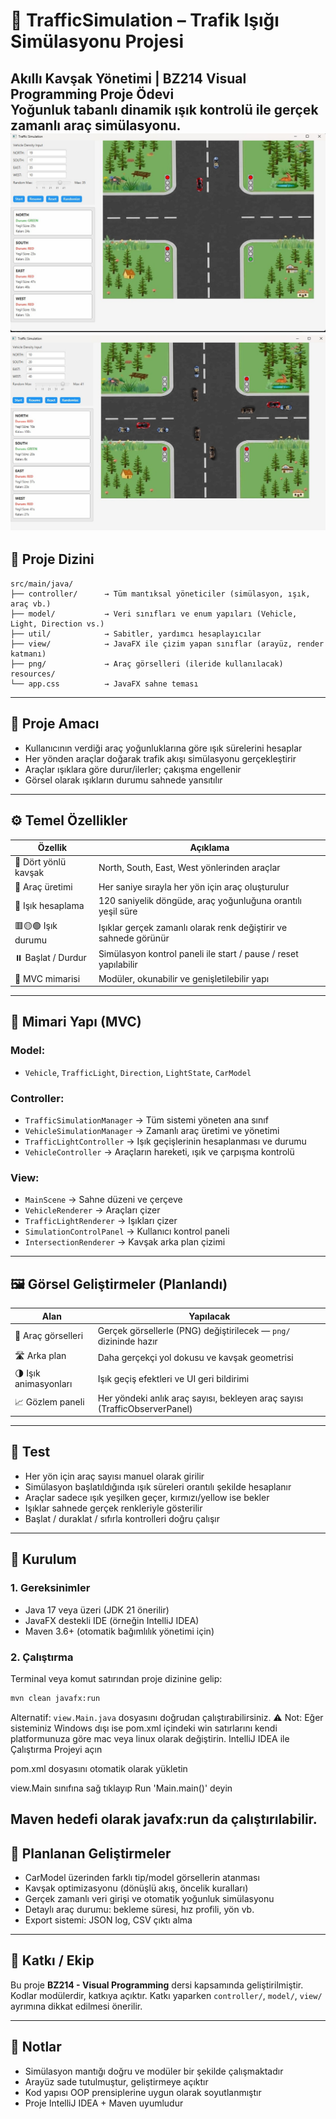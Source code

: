 # 🚦 TrafficSimulation – Trafik Işığı Simülasyonu Projesi

Akıllı Kavşak Yönetimi | BZ214 Visual Programming Proje Ödevi  
Yoğunluk tabanlı dinamik ışık kontrolü ile gerçek zamanlı araç simülasyonu.
![img.png](img.png)
![img_1.png](img_1.png)
---

## 📂 Proje Dizini

```
src/main/java/
├── controller/      → Tüm mantıksal yöneticiler (simülasyon, ışık, araç vb.)
├── model/           → Veri sınıfları ve enum yapıları (Vehicle, Light, Direction vs.)
├── util/            → Sabitler, yardımcı hesaplayıcılar
├── view/            → JavaFX ile çizim yapan sınıflar (arayüz, render katmanı)
├── png/             → Araç görselleri (ileride kullanılacak)
resources/
└── app.css          → JavaFX sahne teması
```

---

## 🎯 Proje Amacı

- Kullanıcının verdiği araç yoğunluklarına göre ışık sürelerini hesaplar
- Her yönden araçlar doğarak trafik akışı simülasyonu gerçekleştirir
- Araçlar ışıklara göre durur/ilerler; çakışma engellenir
- Görsel olarak ışıkların durumu sahnede yansıtılır

---

## ⚙️ Temel Özellikler

| Özellik              | Açıklama |
|----------------------|----------|
| 🧭 Dört yönlü kavşak | North, South, East, West yönlerinden araçlar |
| 🚗 Araç üretimi      | Her saniye sırayla her yön için araç oluşturulur |
| 🚦 Işık hesaplama    | 120 saniyelik döngüde, araç yoğunluğuna orantılı yeşil süre |
| 🟥🟡🟢 Işık durumu     | Işıklar gerçek zamanlı olarak renk değiştirir ve sahnede görünür |
| ⏸️ Başlat / Durdur  | Simülasyon kontrol paneli ile start / pause / reset yapılabilir |
| 🧠 MVC mimarisi      | Modüler, okunabilir ve genişletilebilir yapı |

---

## 🧱 Mimari Yapı (MVC)

### Model:
- `Vehicle`, `TrafficLight`, `Direction`, `LightState`, `CarModel`

### Controller:
- `TrafficSimulationManager` → Tüm sistemi yöneten ana sınıf
- `VehicleSimulationManager` → Zamanlı araç üretimi ve yönetimi
- `TrafficLightController` → Işık geçişlerinin hesaplanması ve durumu
- `VehicleController` → Araçların hareketi, ışık ve çarpışma kontrolü

### View:
- `MainScene` → Sahne düzeni ve çerçeve
- `VehicleRenderer` → Araçları çizer
- `TrafficLightRenderer` → Işıkları çizer
- `SimulationControlPanel` → Kullanıcı kontrol paneli
- `IntersectionRenderer` → Kavşak arka plan çizimi

---

## 🖼️ Görsel Geliştirmeler (Planlandı)

| Alan              | Yapılacak |
|-------------------|-----------|
| 🚗 Araç görselleri | Gerçek görsellerle (PNG) değiştirilecek — `png/` dizininde hazır |
| 🛣️ Arka plan       | Daha gerçekçi yol dokusu ve kavşak geometrisi |
| 🌗 Işık animasyonları | Işık geçiş efektleri ve UI geri bildirimi |
| 📈 Gözlem paneli   | Her yöndeki anlık araç sayısı, bekleyen araç sayısı (TrafficObserverPanel) |

---

## 🧪 Test

- Her yön için araç sayısı manuel olarak girilir
- Simülasyon başlatıldığında ışık süreleri orantılı şekilde hesaplanır
- Araçlar sadece ışık yeşilken geçer, kırmızı/yellow ise bekler
- Işıklar sahnede gerçek renkleriyle gösterilir
- Başlat / duraklat / sıfırla kontrolleri doğru çalışır

---

## 📌 Kurulum

### 1. Gereksinimler
- Java 17 veya üzeri (JDK 21 önerilir)
- JavaFX destekli IDE (örneğin IntelliJ IDEA)
- Maven 3.6+ (otomatik bağımlılık yönetimi için)

### 2. Çalıştırma
Terminal veya komut satırından proje dizinine gelip:
```bash
mvn clean javafx:run
```

Alternatif: `view.Main.java` dosyasını doğrudan çalıştırabilirsiniz.
⚠️ Not: Eğer sisteminiz Windows dışı ise pom.xml içindeki <classifier>win</classifier> satırlarını kendi platformunuza göre mac veya linux olarak değiştirin.
IntelliJ IDEA ile Çalıştırma
Projeyi açın

pom.xml dosyasını otomatik olarak yükletin

view.Main sınıfına sağ tıklayıp Run 'Main.main()' deyin

Maven hedefi olarak javafx:run da çalıştırılabilir.
---

## 🚧 Planlanan Geliştirmeler

- CarModel üzerinden farklı tip/model görsellerin atanması
- Kavşak optimizasyonu (dönüşlü akış, öncelik kuralları)
- Gerçek zamanlı veri girişi ve otomatik yoğunluk simülasyonu
- Detaylı araç durumu: bekleme süresi, hız profili, yön vb.
- Export sistemi: JSON log, CSV çıktı alma

---

## 👥 Katkı / Ekip

Bu proje **BZ214 - Visual Programming** dersi kapsamında geliştirilmiştir.  
Kodlar modülerdir, katkıya açıktır. Katkı yaparken `controller/`, `model/`, `view/` ayrımına dikkat edilmesi önerilir.

---

## 🧠 Notlar

- Simülasyon mantığı doğru ve modüler bir şekilde çalışmaktadır
- Arayüz sade tutulmuştur, geliştirmeye açıktır
- Kod yapısı OOP prensiplerine uygun olarak soyutlanmıştır
- Proje IntelliJ IDEA + Maven uyumludur
